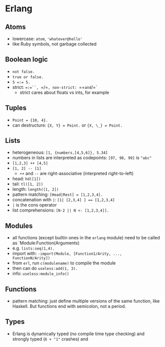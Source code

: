 # Erlang

## Atoms

- lowercase: `atom`, `'whatever@hello'`
- like Ruby symbols, not garbage collected

## Boolean logic

- `not false.`
- `true or false.`
- `5 =:= 5.`
- strict: `=:=``, `=/=`, non-strict: `==` and `/=`
  - strict cares about floats vs ints, for example

## Tuples

- `Point = {10, 4}.`
- can destructure: `{X, Y} = Point.` or `{X, \_} = Point.`

## Lists

- heterogeneous: `[1, {numbers,[4,5,6]}, 5.34]`
- numbers in lists are interpreted as codepoints: `[97, 98, 99]` is `"abc"`
- `[1,2,3] ++ [4,5]`
- `[1, 2] -- [1]`
  - `++` and `--` are right-associative (interpreted right-to-left)
- head: `hd([1])`
- tail: `tl([1, 2])`
- length: `length([1, 2])`
- pattern matching: `[Head|Rest] = [1,2,3,4].`
- concatenation with `|`: `[1| [2,3,4] ] == [1,2,3,4]`
- `|` is the cons operator
- list comprehensions: `[N-2 || N <- [1,2,3,4]].`

## Modules

- all functions (except builtin ones in the `erlang` module) need to be called as `Module:Function(Arguments)
- e.g. `lists:seq(1,4).`
- import with: `-import(Module, [Function1/Arity, ..., FunctionN/Arity])`
- from `erl`, run `c(modulename)` to compile the module
- then can do `useless:add(1, 3).`
- info: `useless:module_info()`

## Functions

- pattern matching: just define multiple versions of the same function, like
  Haskell. But functions end with semicolon, not a period.

## Types

- Erlang is dynamically typed (no compile time type checking) and strongly typed (`6 + "1"` crashes) and
